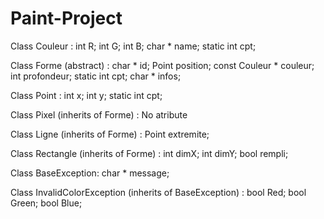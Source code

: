 # Paint-Project

Class Couleur :
	int R;
	int G;
	int B;
	char * name;
	static int cpt;
	
Class Forme (abstract) :
	char * id;
	Point position;
	const Couleur * couleur;
	int profondeur;
	static int cpt;
	char * infos;
	
Class Point :
	int x;
	int y;
	static int cpt;
	
Class Pixel (inherits of Forme) :
	No atribute

Class Ligne (inherits of Forme) :
	Point extremite;

Class Rectangle (inherits of Forme) :
	int dimX;
	int dimY;
	bool rempli;

Class BaseException:
	char * message;
	
Class InvalidColorException (inherits of BaseException) :
	bool Red;
	bool Green;
	bool Blue;







